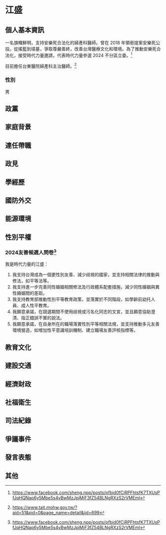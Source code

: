 # 江盛

## 個人基本資訊

一名旗幟鮮明，支持安樂死合法化的婦產科醫師。曾在 2018 年領銜提案安樂死公投。從搖籃到墳墓，爭取尊嚴善終，改善台灣醫療文化和環境。為了推動安樂死合法化，接受時代力量邀請，代表時代力量參選 2024 不分區立委。[^1]

目前擔任台東醫院婦產科主治醫師。[^2]

### 性別
男

[^1]: https://www.facebook.com/sheng.npp/posts/pfbid0fCiRPFhtsfK7TXUsPfJqHQNap6y5Mbe5s4vBwMzJpjMjF3fZ54BLNgRXzS2rVMEml
[^2]: https://www.tait.mohw.gov.tw/?aid=51&pid=0&page_name=detail&iid=699

## 政黨

## 家庭背景

## 連任帶職

## 政見

## 學經歷

## 國防外交

## 能源環境

## 性別平權

### 2024友善候選人問卷[^1]

我是時代力量的江盛：

1. 我支持台灣成為一個更性別友善、減少歧視的國家，並支持相關法律的推動與修法，如平等法等。
1. 我支持進一步完善同性婚姻相關修法及行政體系配套措施，減少同性婚姻與異性婚姻間的差距。
1. 我支持教育部推動性別平等教育政策，並落實於不同階段，如學齡前幼托人員、成人性平教育。
1. 我願意承諾，在競選期間不使用歧視或污名化同志的文宣，並且願意協助澄清、指正錯誤不實的說法。
1. 我願意承諾，在自身所在的職場落實性別平等相關法規，並支持推動多元友善環境營造，如增加性平意識培訓機制、建立職場友善評核指標等。

[^1]: https://pridewatch.tw/candidate/shengnpp

## 教育文化

## 建設交通

## 經濟財政

## 社福衛生

## 司法紀錄

## 爭議事件

## 發言表態

## 其他
